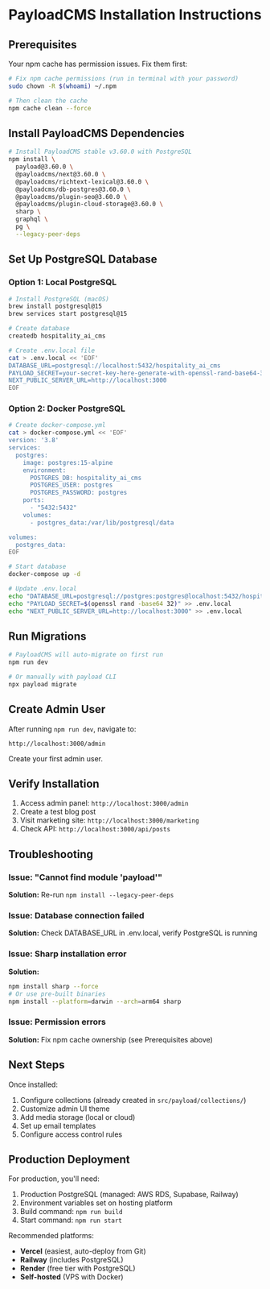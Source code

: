 # PayloadCMS Installation Instructions

## Prerequisites

Your npm cache has permission issues. Fix them first:

```bash
# Fix npm cache permissions (run in terminal with your password)
sudo chown -R $(whoami) ~/.npm

# Then clean the cache
npm cache clean --force
```

## Install PayloadCMS Dependencies

```bash
# Install PayloadCMS stable v3.60.0 with PostgreSQL
npm install \
  payload@3.60.0 \
  @payloadcms/next@3.60.0 \
  @payloadcms/richtext-lexical@3.60.0 \
  @payloadcms/db-postgres@3.60.0 \
  @payloadcms/plugin-seo@3.60.0 \
  @payloadcms/plugin-cloud-storage@3.60.0 \
  sharp \
  graphql \
  pg \
  --legacy-peer-deps
```

## Set Up PostgreSQL Database

### Option 1: Local PostgreSQL

```bash
# Install PostgreSQL (macOS)
brew install postgresql@15
brew services start postgresql@15

# Create database
createdb hospitality_ai_cms

# Create .env.local file
cat > .env.local << 'EOF'
DATABASE_URL=postgresql://localhost:5432/hospitality_ai_cms
PAYLOAD_SECRET=your-secret-key-here-generate-with-openssl-rand-base64-32
NEXT_PUBLIC_SERVER_URL=http://localhost:3000
EOF
```

### Option 2: Docker PostgreSQL

```bash
# Create docker-compose.yml
cat > docker-compose.yml << 'EOF'
version: '3.8'
services:
  postgres:
    image: postgres:15-alpine
    environment:
      POSTGRES_DB: hospitality_ai_cms
      POSTGRES_USER: postgres
      POSTGRES_PASSWORD: postgres
    ports:
      - "5432:5432"
    volumes:
      - postgres_data:/var/lib/postgresql/data

volumes:
  postgres_data:
EOF

# Start database
docker-compose up -d

# Update .env.local
echo "DATABASE_URL=postgresql://postgres:postgres@localhost:5432/hospitality_ai_cms" > .env.local
echo "PAYLOAD_SECRET=$(openssl rand -base64 32)" >> .env.local
echo "NEXT_PUBLIC_SERVER_URL=http://localhost:3000" >> .env.local
```

## Run Migrations

```bash
# PayloadCMS will auto-migrate on first run
npm run dev

# Or manually with payload CLI
npx payload migrate
```

## Create Admin User

After running `npm run dev`, navigate to:
```
http://localhost:3000/admin
```

Create your first admin user.

## Verify Installation

1. Access admin panel: `http://localhost:3000/admin`
2. Create a test blog post
3. Visit marketing site: `http://localhost:3000/marketing`
4. Check API: `http://localhost:3000/api/posts`

## Troubleshooting

### Issue: "Cannot find module 'payload'"
**Solution:** Re-run `npm install --legacy-peer-deps`

### Issue: Database connection failed
**Solution:** Check DATABASE_URL in .env.local, verify PostgreSQL is running

### Issue: Sharp installation error
**Solution:**
```bash
npm install sharp --force
# Or use pre-built binaries
npm install --platform=darwin --arch=arm64 sharp
```

### Issue: Permission errors
**Solution:** Fix npm cache ownership (see Prerequisites above)

## Next Steps

Once installed:
1. Configure collections (already created in `src/payload/collections/`)
2. Customize admin UI theme
3. Add media storage (local or cloud)
4. Set up email templates
5. Configure access control rules

## Production Deployment

For production, you'll need:
1. Production PostgreSQL (managed: AWS RDS, Supabase, Railway)
2. Environment variables set on hosting platform
3. Build command: `npm run build`
4. Start command: `npm run start`

Recommended platforms:
- **Vercel** (easiest, auto-deploy from Git)
- **Railway** (includes PostgreSQL)
- **Render** (free tier with PostgreSQL)
- **Self-hosted** (VPS with Docker)
